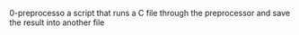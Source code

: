 0-preprocesso  a script that runs a C file through the preprocessor and save the result into another file

